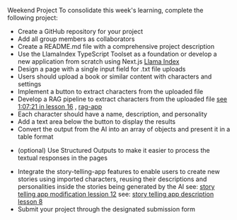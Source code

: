 Weekend Project
To consolidate this week's learning, complete the following project:

* Create a GitHub repository for your project
* Add all group members as collaborators
* Create a README.md file with a comprehensive project description
* Use the LlamaIndex TypeScript Toolset as a foundation or develop a new application from scratch using Next.js
[Llama Index](https://www.llamaindex.ai/)
* Design a page with a single input field for .txt file uploads
* Users should upload a book or similar content with characters and settings
* Implement a button to extract characters from the uploaded file
* Develop a RAG pipeline to extract characters from the uploaded file [see 1:07:21 in lesson 16](https://www.youtube.com/watch?v=hU5FrT4woS8) , [rag-app](https://github.com/Encode-Club-AI-Bootcamp/DeAI/blob/main/Lesson-16/exercises/00-RAG-With-LlamaIndex.md)
* Each character should have a name, description, and personality
* Add a text area below the button to display the results
* Convert the output from the AI into an array of objects and present it in a table format
- (optional) Use Structured Outputs to make it easier to process the textual responses in the pages
* Integrate the story-telling-app features to enable users to create new stories using imported characters, reusing their descriptions and personalities inside the stories being generated by the AI
  see: [story telling app modification lession 12](https://github.com/Encode-Club-AI-Bootcamp/DeAI/blob/main/Lesson-12/exercises/04-Story-Telling.md)
  see: [story telling app description lesson 8](https://github.com/Encode-Club-AI-Bootcamp/DeAI/blob/main/Lesson-08/exercises/04-Story-Telling.md)
* Submit your project through the designated submission form
